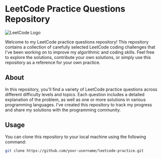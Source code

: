 # LeetCode Practice Questions Repository

![LeetCode Logo](https://upload.wikimedia.org/wikipedia/commons/1/19/LeetCode_logo_black.png)

Welcome to my LeetCode practice questions repository! This repository contains a collection of carefully selected LeetCode coding challenges that I've been working on to improve my algorithmic and coding skills. Feel free to explore the solutions, contribute your own solutions, or simply use this repository as a reference for your own practice.


## About

In this repository, you'll find a variety of LeetCode practice questions across different difficulty levels and topics. Each question includes a detailed explanation of the problem, as well as one or more solutions in various programming languages. I've created this repository to track my progress and share my solutions with the programming community.


## Usage

You can clone this repository to your local machine using the following command:

```bash
git clone https://github.com/your-username/leetcode-practice.git
```
